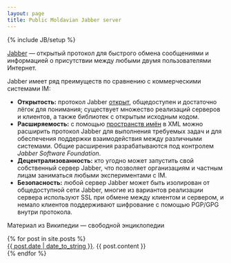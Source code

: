 ```yaml
---
layout: page
title: Public Moldavian Jabber server
---
```

{% include JB/setup %}

<p><a href="http://ru.wikipedia.org/wiki/Jabber">Jabber</a> — открытый протокол
  для быстрого обмена сообщениями и информацией о присутствии между любыми
  двумя пользователями Интернет.</p>
<p>Jabber имеет ряд преимуществ по сравнению с коммерческими системами IM:</p>
<ul>
  <li><b>Открытость:</b> протокол Jabber <a href="http://ru.wikipedia.org/wiki/%D0%9E%D1%82%D0%BA%D1%80%D1%8B%D1%82%D1%8B%D0%B9_%D1%81%D1%82%D0%B0%D0%BD%D0%B4%D0%B0%D1%80%D1%82" title="Открытый стандарт">открыт</a>, общедоступен и достаточно лёгок для понимания; существует множество реализаций серверов и клиентов, а также библиотек с открытым исходным кодом.</li>
  <li><b>Расширяемость:</b> с помощью <a href="http://ru.wikipedia.org/wiki/%D0%9F%D1%80%D0%BE%D1%81%D1%82%D1%80%D0%B0%D0%BD%D1%81%D1%82%D0%B2%D0%BE_%D0%B8%D0%BC%D1%91%D0%BD_%28%D0%BF%D1%80%D0%BE%D0%B3%D1%80%D0%B0%D0%BC%D0%BC%D0%B8%D1%80%D0%BE%D0%B2%D0%B0%D0%BD%D0%B8%D0%B5%29" title="Пространство имён (программирование)">пространств имён</a> в XML можно расширить протокол Jabber для выполнения требуемых задач и для обеспечения поддержки взаимодействия между различными системами. Общие расширения разрабатываются под контролем <i>Jabber Software Foundation</i>.</li>
  <li><b>Децентрализованность:</b> кто угодно может запустить свой собственный сервер Jabber, что позволяет организациям и частным лицам заниматься любыми экспериментами с IM.</li>
  <li><b>Безопасность:</b> любой сервер Jabber может быть изолирован от общедоступной сети Jabber, многие из вариантов реализации сервера используют SSL при обмене между клиентом и сервером, и немало клиентов поддерживают шифрование с помощью PGP/GPG внутри протокола.</li>
</ul>
<p class="sign">Материал из Википедии — свободной энциклопедии</p>

<div class="posts">
  {% for post in site.posts %}
    <div class="post">
      <a href="{{ BASE_PATH }}{{ post.url }}">{{ post.date | date_to_string }}</a>. {{ post.content }}
    </div>
  {% endfor %}
</div>
